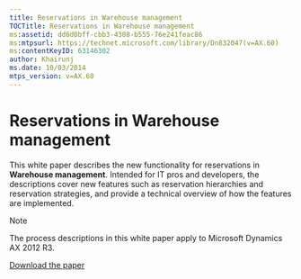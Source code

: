 ```yaml
---
title: Reservations in Warehouse management
TOCTitle: Reservations in Warehouse management
ms:assetid: dd6d0bff-cbb3-4308-b555-76e241feac86
ms:mtpsurl: https://technet.microsoft.com/library/Dn832047(v=AX.60)
ms:contentKeyID: 63146302
author: Khairunj
ms.date: 10/03/2014
mtps_version: v=AX.60
---
```


# Reservations in Warehouse management 


This white paper describes the new functionality for reservations in **Warehouse management**. Intended for IT pros and developers, the descriptions cover new features such as reservation hierarchies and reservation strategies, and provide a technical overview of how the features are implemented.


> [!NOTE]
> <P>The process descriptions in this white paper apply to Microsoft Dynamics AX 2012 R3.</P>



[Download the paper](https://go.microsoft.com/fwlink/?linkid=399343)

  


